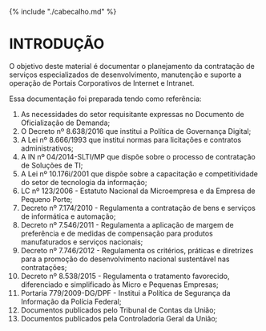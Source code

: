 {% include "./cabecalho.md" %}

# INTRODUÇÃO   

O objetivo deste material é documentar o planejamento da contratação de 
serviços especializados de desenvolvimento, manutenção e suporte 
a operação de Portais Corporativos de Internet e Intranet.

Essa documentação foi preparada tendo como referência:

1. As necessidades do setor requisitante expressas no Documento de Oficialização de Demanda; 
1. O Decreto nº 8.638/2016 que institui a Política de Governança Digital;
1. A Lei nº 8.666/1993 que institui normas para licitações e contratos administrativos;
1. A IN nº 04/2014-SLTI/MP que dispõe sobre o processo de contratação de Soluções de TI;
1. A Lei nº 10.176i/2001 que dispõe sobre a capacitação e competitividade do setor de tecnologia da informação;
1. LC nº 123/2006 - Estatuto Nacional da Microempresa e da Empresa de Pequeno Porte;
1. Decreto nº 7.174/2010 - Regulamenta a contratação de bens e serviços de informática e automação;
1. Decreto nº 7.546/2011 - Regulamenta a aplicação de margem de preferência e de medidas de compensação para produtos manufaturados e serviços nacionais;
1. Decreto nº 7.746/2012 - Regulamenta os critérios, práticas e diretrizes para a promoção do desenvolvimento nacional sustentável nas contratações;
1. Decreto nº 8.538/2015 - Regulamenta o tratamento favorecido, diferenciado e simplificado às Micro e Pequenas Empresas;  
1. Portaria 779/2009-DG/DPF - Institui a Política de Segurança da Informação da Polícia Federal;
1. Documentos publicados pelo Tribunal de Contas da União; 
1. Documentos publicados pela Controladoria Geral da União;
    
      
